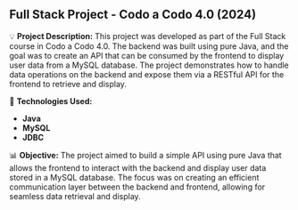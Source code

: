 ## **Full Stack Project - Codo a Codo 4.0 (2024)**

💡 **Project Description:**
This project was developed as part of the Full Stack course in Codo a Codo 4.0. The backend was built using pure Java, and the goal was to create an API that can be consumed by the frontend to display user data from a MySQL database. The project demonstrates how to handle data operations on the backend and expose them via a RESTful API for the frontend to retrieve and display.

🔧 **Technologies Used:**

- **Java**
- **MySQL**
- **JDBC**

📊 **Objective:**
The project aimed to build a simple API using pure Java that allows the frontend to interact with the backend and display user data stored in a MySQL database. The focus was on creating an efficient communication layer between the backend and frontend, allowing for seamless data retrieval and display.
